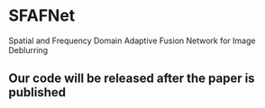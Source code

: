 # SFAFNet
Spatial and Frequency Domain Adaptive Fusion Network for Image Deblurring
## Our code will be released after the paper is published
